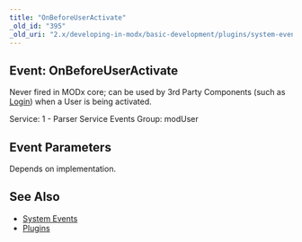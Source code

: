 ```yaml
---
title: "OnBeforeUserActivate"
_old_id: "395"
_old_uri: "2.x/developing-in-modx/basic-development/plugins/system-events/onbeforeuseractivate"
---
```


## Event: OnBeforeUserActivate

Never fired in MODx core; can be used by 3rd Party Components (such as [Login](/extras/login "Login")) when a User is being activated.

Service: 1 - Parser Service Events
Group: modUser

## Event Parameters

Depends on implementation.

## See Also

- [System Events](extending-modx/plugins/system-events "System Events")
- [Plugins](extending-modx/plugins "Plugins")
